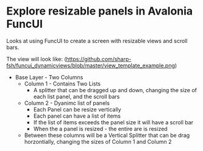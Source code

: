 # Explore resizable panels in Avalonia FuncUI

Looks at using FuncUI to create a screen with resizable views and scroll bars.

The view will look like:
(https://github.com/sharp-fsh/funcui_dynamicviews/blob/master/view_template_example.png)

- Base Layer - Two Columns
    - Column 1 - Contains Two Lists
        - A splitter that can be dragged up and down, changing the size of each list panel, and the scroll bars
    - Column 2 - Dyanimc list of panels
        - Each Panel can be resize vertically
        - Each panel can have a list of items
        - If the list of items exceeds the panel size it will have a scroll bar
        - When the a panel is resized - the entire are is resized
    - Between these columns will be a Vertical Splitter that can be drag horzontially, changing the sizes of Column 1 and Column 2


